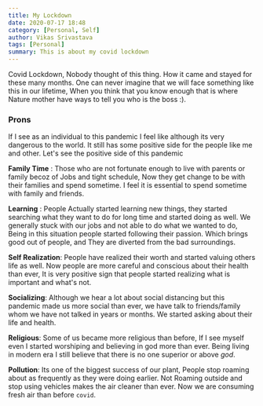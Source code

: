```yaml
---
title: My Lockdown 
date: 2020-07-17 18:48
category: [Personal, Self]
author: Vikas Srivastava
tags: [Personal]
summary: This is about my covid lockdown
---
```


Covid Lockdown, Nobody thought of this thing. How it came and stayed for these many months. One can never imagine that we will face something like this in our lifetime, When you think that you know enough that is where Nature mother have ways to tell you who is the boss :).

### **Prons**
If I see as an individual to this pandemic I feel like although its very dangerous to the world. It still has some positive side for the people like me and other. Let's see the positive side of this pandemic

**Family Time** : Those who are not fortunate enough to live with parents or family becoz of Jobs and tight schedule, Now they get change to be with their families and spend sometime. I feel it is essential to spend sometime with family and friends.

**Learning** : People Actually started learning new things, they started searching what they want to do for long time and started doing as well. We generally stuck with our jobs and not able to do what we wanted to do, Being in this situation people started following their passion. Which brings good out of people, and They are diverted from the bad surroundings.

**Self Realization**: People have realized their worth and started valuing others life as well. Now people are more careful and conscious about their health than ever, It is very positive sign that people started realizing what is important and what's not. 

**Socializing**: Although we hear a lot about social distancing but this pandemic made us more social than ever, we have talk to friends/family whom we have not talked in years or months. We started asking about their life and health.

**Religious**: Some of us became more religious than before, If I see myself even I started worshiping and believing in god more than ever. Being living in modern era I still believe that there is no one superior or above *god*.

**Pollution**: Its one of the biggest success of our plant, People stop roaming about as frequently as they were doing earlier. Not Roaming outside and stop using vehicles makes the air cleaner than ever. Now we are consuming fresh air than before `covid`.
